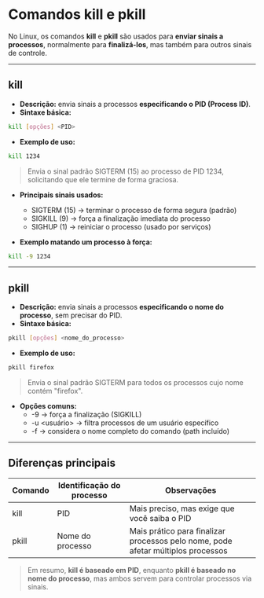 # Comandos kill e pkill

No Linux, os comandos **kill** e **pkill** são usados para **enviar sinais a processos**, normalmente para **finalizá-los**, mas também para outros sinais de controle.

---

## kill

- **Descrição:** envia sinais a processos **especificando o PID (Process ID)**.
- **Sintaxe básica:**

```bash
kill [opções] <PID>
```
- **Exemplo de uso:**
```bash
kill 1234
```
> Envia o sinal padrão SIGTERM (15) ao processo de PID 1234, solicitando que ele termine de forma graciosa.

- **Principais sinais usados:**
  - SIGTERM (15) → terminar o processo de forma segura (padrão)
  - SIGKILL (9) → força a finalização imediata do processo
  - SIGHUP (1) → reiniciar o processo (usado por serviços)

- **Exemplo matando um processo à força:**

```bash
kill -9 1234
```
---

## pkill

- **Descrição:** envia sinais a processos **especificando o nome do processo**, sem precisar do PID.
- **Sintaxe básica:**

```bash
pkill [opções] <nome_do_processo>
```
- **Exemplo de uso:**

```bash
pkill firefox
```
> Envia o sinal padrão SIGTERM para todos os processos cujo nome contém "firefox".

- **Opções comuns:**
  - -9 → força a finalização (SIGKILL)
  - -u <usuário> → filtra processos de um usuário específico
  - -f → considera o nome completo do comando (path incluído)

---

## Diferenças principais

| Comando | Identificação do processo | Observações |
|---------|---------------------------|-------------|
| kill    | PID                       | Mais preciso, mas exige que você saiba o PID |
| pkill   | Nome do processo          | Mais prático para finalizar processos pelo nome, pode afetar múltiplos processos |

> Em resumo, **kill é baseado em PID**, enquanto **pkill é baseado no nome do processo**, mas ambos servem para controlar processos via sinais.
